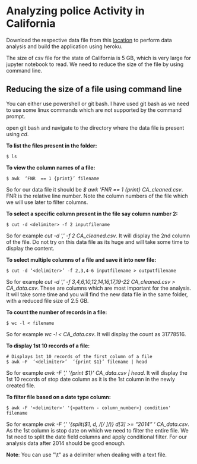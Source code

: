 # Analyzing police Activity in California

Download the respective data file from this [location](https://openpolicing.stanford.edu/data/) to perform data analysis and build the application using heroku.  

The size of csv file for the state of California is 5 GB, which is very large for jupyter notebook to read. We need to reduce the size of the file by using command line. 


## Reducing the size of a file using command line

You can either use powershell or git bash. I have used git bash as we need to use some linux commands which are not supported by the command prompt. 

open git bash and navigate to the directory where the data file is present using *cd*.

**To list the files present in the folder:**

```
$ ls
```

**To view the column names of a file:**

```
$ awk  ‘FNR  == 1 {print}’ filename
```
So for our data file it should be *$ awk 'FNR == 1 {print} CA_cleaned.csv*. FNR is the relative line number. Note the column numbers of the file which we will use later to filter columns. 

**To select a specific column present in the file say column number 2:**

```
$ cut -d <delimiter> -f 2 inputfilename 
```
So for example *cut -d ',' -f 2 CA_cleaned.csv*. It will display the 2nd column of the file. Do not try on this data file as its huge and will take some time to display the content.

**To select multiple columns of a file and save it into new file:**

```
$ cut -d ‘<delimiter>’ -f 2,3,4-6 inputfilename > outputfilename 
```
So for example *cut -d ',' -f 3,4,6,10,12,14,16,17,19-22  CA_cleaned.csv > CA_data.csv*. These are columns which are most important for the analysis. It will take some time and you will find the new data file in the same folder, with a reduced file size of 2.5 GB.

**To count the number of records in a file:**

```
$ wc -l < filename
```
So for example *wc -l < CA_data.csv*. It will display the count as 31778516.

**To display 1st 10 records of a file:**

```
# Displays 1st 10 records of the first column of a file
$ awk –F  ‘<delimiter>’  ‘{print $1}’ filename | head
```
So for example *awk -F ',' '{print $1}' CA_data.csv | head*. It will display the 1st 10 records of stop date column as it is the 1st column in the newly created file.

**To filter file based on a date type column:**

```
$ awk -F '<delimiter>' '{<pattern - column_number>} condition' filename
```
So for example *awk -F ‘,’  ‘{split($1, d, /[/ ]/)} d[3] >= “2014” ‘  CA_data.csv*. As the 1st column is stop date on which we need to filter the entire file. We 1st need to split the date field columns and apply conditional filter. For our analysis data after 2014 should be good enough.


**Note**: You can use "\t" as a delimiter when dealing with a text file. 

